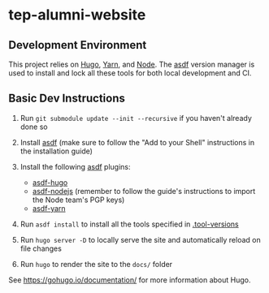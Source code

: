 # tep-alumni-website

## Development Environment

This project relies on [Hugo](https://gohugo.io/), [Yarn](https://classic.yarnpkg.com/lang/en/), and [Node](https://nodejs.org/en/). The [asdf](https://github.com/asdf-vm/asdf) version manager is used to install and lock all these tools for both local development and CI.

## Basic Dev Instructions

1. Run `git submodule update --init --recursive` if you haven't already done so
1. Install [asdf](https://asdf-vm.com/#/core-manage-asdf-vm?id=install) (make sure to follow the "Add to your Shell" instructions in the installation guide)
1. Install the following [asdf](https://github.com/asdf-vm/asdf) plugins:

   - [asdf-hugo](https://github.com/beardix/asdf-hugo)
   - [asdf-nodejs](https://github.com/asdf-vm/asdf-nodejs) (remember to follow the guide's instructions to import the Node team's PGP keys)
   - [asdf-yarn](https://github.com/twuni/asdf-yarn)

1. Run `asdf install` to install all the tools specified in [.tool-versions](./tool-versions)
1. Run `hugo server -D` to locally serve the site and automatically reload on file changes
1. Run `hugo` to render the site to the `docs/` folder

See https://gohugo.io/documentation/ for more information about Hugo.
